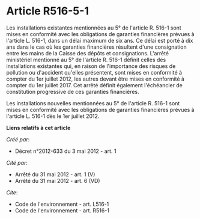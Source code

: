# Article R516-5-1

Les installations existantes mentionnées au 5° de l'article R. 516-1 sont mises en conformité avec les obligations de
garanties financières prévues à l'article L. 516-1, dans un délai maximum de six ans. Ce délai est porté à dix ans dans le
cas où les garanties financières résultent d'une consignation entre les mains de la Caisse des dépôts et consignations.
L'arrêté ministériel mentionné au 5° de l'article R. 516-1 définit celles des installations existantes qui, en raison de
l'importance des risques de pollution ou d'accident qu'elles présentent, sont mises en conformité à compter du 1er juillet
2012, les autres devant être mises en conformité à compter du 1er juillet 2017. Cet arrêté définit également l'échéancier de
constitution progressive de ces garanties financières. 

Les installations nouvelles mentionnées au 5° de l'article R. 516-1 sont mises en conformité avec les obligations de
garanties financières prévues à l'article L. 516-1 dès le 1er juillet 2012.

**Liens relatifs à cet article**

_Créé par_:

  - Décret n°2012-633 du 3 mai 2012 - art. 1

_Cité par_:

  - Arrêté du 31 mai 2012 - art. 1 (V)
  - Arrêté du 31 mai 2012 - art. 6 (VD)

_Cite_:

  - Code de l'environnement - art. L516-1
  - Code de l'environnement - art. R516-1
